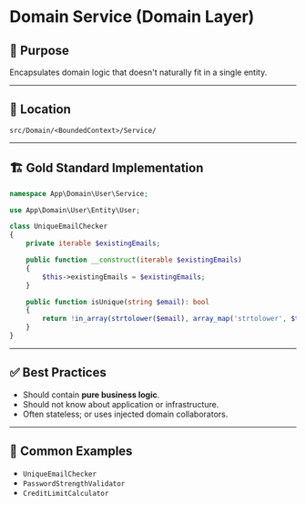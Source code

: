 # Domain Service (Domain Layer)

## 📄 Purpose

Encapsulates domain logic that doesn't naturally fit in a single entity.

---

## 📁 Location

```
src/Domain/<BoundedContext>/Service/
```

---

## 🏗️ Gold Standard Implementation

```php
namespace App\Domain\User\Service;

use App\Domain\User\Entity\User;

class UniqueEmailChecker
{
    private iterable $existingEmails;

    public function __construct(iterable $existingEmails)
    {
        $this->existingEmails = $existingEmails;
    }

    public function isUnique(string $email): bool
    {
        return !in_array(strtolower($email), array_map('strtolower', $this->existingEmails), true);
    }
}
```

---

## ✅ Best Practices

- Should contain **pure business logic**.
- Should not know about application or infrastructure.
- Often stateless; or uses injected domain collaborators.

---

## 🧩 Common Examples

- `UniqueEmailChecker`
- `PasswordStrengthValidator`
- `CreditLimitCalculator`


